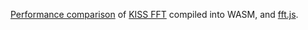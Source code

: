[Performance comparison](fft-perf) of [KISS FFT](https://github.com/mborgerding/kissfft) compiled into WASM, and [fft.js](https://github.com/indutny/fft.js).